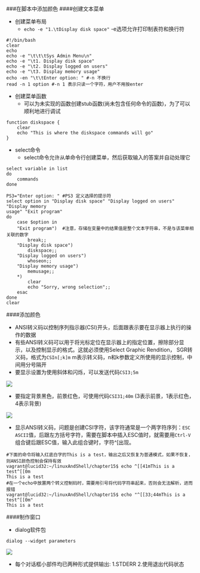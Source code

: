 ###在脚本中添加颜色
####创建文本菜单
- 创建菜单布局
	- `echo -e "1.\tDisplay disk space"` -e选项允许打印制表符和换行符

```
#!/bin/bash
clear
echo
echo -e "\t\t\tSys Admin Menu\n"
echo -e "\t1. Display disk space"
echo -e "\t2. Display logged on users"
echo -e "\t3. Display memory usage"
echo -en "\t\tEnter option: " #-n 不换行
read -n 1 option #-n 1 表示只读一个字符，用户不用按enter
```

- 创建菜单函数
	- 可以为未实现的函数创建stub函数(尚未包含任何命令的函数)，为了可以顺利地进行调试

```
function diskspace {
    clear
    echo "This is where the diskspace commands will go"
}
```

- select命令
	- select命令允许从单命令行创建菜单，然后获取输入的答案并自动处理它

```
select variable in list
do
    commands
done

PS3="Enter option: " #PS3 定义选择的提示符
select option in "Display disk space" "Display logged on users" "Display memory
usage" "Exit program"
do
    case $option in
    "Exit program")  #注意，存储在变量中的结果值是整个文本字符串，不是与该菜单相关联的数字
        break;;
    "Display disk space")
        diskspace;;
    "Display logged on users")
        whoseon;;
    "Display memory usage")
        memusage;;
    *)
        clear
        echo "Sorry, wrong selection";;
    esac
done
clear
```

####添加颜色
- ANSI转义码以控制序列指示器(CSI)开头，后面跟表示要在显示器上执行的操作的数据
- 有些ANSI转义码可以用于将光标定位在显示器上的指定位置，擦除部分显示，以及控制显示的格式。这就必须使用Select Graphic Rendition， SGR转义码，格式为`CSIn[;k]m` m表示转义码，n和k参数定义所使用的显示控制，中间用分号隔开
- 要显示设置为使用斜体和闪烁，可以发送代码`CSI3;5m`

![](http://farm6.staticflickr.com/5467/9918470926_7091d16431_o.jpg)

- 要指定背景黑色，前景红色，可使用代码`CSI31;40m` (3表示前景，1表示红色，4表示背景)

![](http://farm4.staticflickr.com/3687/9918516344_24165592e7_o.jpg)

- 显示ANSI转义码，问题是创建CSI字符，该字符通常是一个两字符序列：`ESC ASCII`值，后跟左方括号字符，需要在脚本中插入ESC值时，就需要用`Ctrl-V`组合键后跟ESC值，输入此组合键时，字符^[出现。

```
#下面的命令将输入红底白字的This is a test，输出之后又恢复为普通模式，如果不恢复，则ANSI颜色控制会保持有效
vagrant@lucid32:~/linuxAndShell/chapter15$ echo ^[[41mThis is a test^[[0m
This is a test
#在一个echo中放置两个转义控制码时，需要用引号将代码字符串起来，否则会无法解析，进而报错
vagrant@lucid32:~/linuxAndShell/chapter15$ echo "^[[33;44mThis is a test^[[0m"
This is a test
```

####制作窗口
- dialog软件包

```
dialog --widget parameters
```

![](http://farm4.staticflickr.com/3817/9918439305_145f2e7161_o.jpg)

- 每个对话框小部件均已两种形式提供输出: 1.STDERR 2.使用退出代码状态
